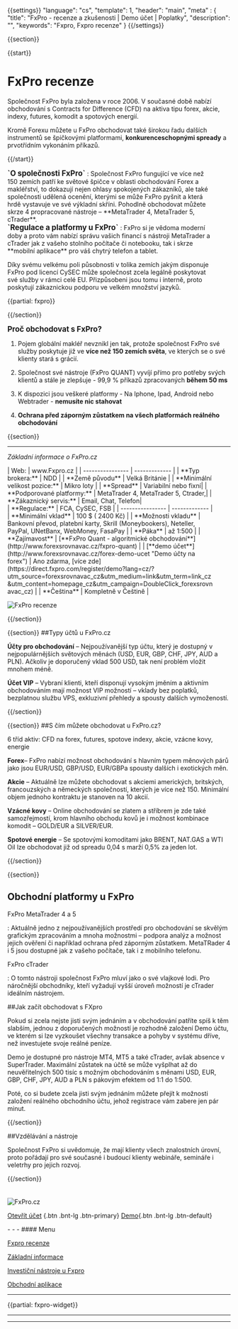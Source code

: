 {{settings}}
  "language": "cs",
  "template": 1,
  "header": "main",
  "meta" : {
    "title": "FxPro - recenze a zkušenosti | Demo účet | Poplatky",
    "description": "",
    "keywords": "Fxpro, Fxpro recenze"
  }
{{/settings}}
<div itemprop="review" itemscope itemtype="http://schema.org/Review">

<span itemprop="reviewRating" itemscope itemtype="http://schema.org/Rating">
  <meta itemprop="worstRating" content="1"/>
  <meta itemprop="ratingValue" content="98"/>
  <meta itemprop="bestRating" content="100"/>
</span>
<meta itemprop="itemreviewed" content="Fxpro.com">
<meta itemprop="author" content="ForexSrovnávač.cz">

<div class="row">
<div class="col-md-9" role="main" markdown="1">

{{section}}

{{start}} 
# FxPro recenze

Společnost FxPro byla založena v roce 2006. V současné době nabízí obchodování s Contracts for Difference (CFD) na aktiva tipu forex, akcie, indexy, futures, komodit a spotových energií.

Kromě Forexu můžete u FxPro obchodovat také širokou řadu dalších instrumentů se špičkovými platformami, **konkurenceschopnými spready** a prvotřídním vykonáním příkazů.

{{/start}} 
<div class="row" style="width:92%">
<div class="col-md-6" markdown="1">
<b><big>`O společnosti FxPro`</big></b>
:    
Společnost FxPro fungující ve více než 150 zemích patří ke světové špičce v oblasti obchodování Forex a makléřství, to dokazují nejen ohlasy spokojených zákazníků, ale také společnosti udělená ocenění, kterými se může FxPro pyšnit a která hrdě vystavuje ve své výkladní skříni. Pohodlně obchodovat můžete skrze 4 propracované nástroje – **MetaTrader 4, MetaTrader 5, cTrader**.


</div>
<div class="col-md-6" markdown="1">
<b><big>`Regulace a platformy u FxPro`</big></b>
:    
FxPro si je vědoma moderní doby a proto vám nabízí správu vašich financí s nástroji MetaTrader a cTrader jak z vašeho stolního počítače či notebooku, tak i skrze **mobilní aplikace** pro váš chytrý telefon a tablet.

Díky svému velkému poli působnosti v tolika zemích jakým disponuje FxPro pod licencí CySEC může společnost zcela legálně poskytovat své služby v rámci celé EU. Přizpůsobeni jsou tomu i interně, proto poskytují zákaznickou podporu ve velkém množství jazyků.

</div>
</div>


{{partial: fxpro}}


{{/section}}

<b><big>Proč obchodovat s FxPro?</big></b>
  
1. Pojem globální makléř nevznikl jen tak, protože společnost FxPro své služby poskytuje již ve **více než 150 zemích světa**, ve kterých se o své klienty stará s grácií.

2. Společnost své nástroje (FxPro QUANT) vyvíjí přímo pro potřeby svých klientů a stále je zlepšuje - 99,9 % příkazů zpracovaných **během 50 ms**
    
3. K dispozici jsou veškeré platformy - Na Iphone, Ipad, Android nebo Webtrader - **nemusíte nic stahovat**

4. **Ochrana před záporným zůstatkem na všech platformách reálného obchodování**



{{section}}
- - -
*Základní informace o FxPro.cz*
<div class="row" style="width:92%">
  <div class="col-md-6" markdown="1">
| Web:     |   www.Fxpro.cz |
| ---------------- | ------------- |
| **Typ brokera:**   | NDD |
| **Země původu**   | Velká Británie |
| **Minimální velikost pozice:** | Mikro loty |
| **Spread** | Variabilní nebo fixní|
| **Podporované platformy:**  | MetaTrader 4, MetaTrader 5, Ctrader,|
| **Zákaznický servis:**  | Email, Chat, Telefon|

  </div>
  <div class="col-md-6" markdown="1">
| **Regulace:**  | FCA, CySEC, FSB |
| ---------------- | ------------- |
| **Minimální vklad**  | 100 $ ( 2400 Kč) |
| **Možnosti vkladu**  | Bankovní převod, platební karty, Skrill (Moneybookers), Neteller, PayPal, UNetBanx, WebMoney, FasaPay |
| **Páka**  |  až 1:500 |
| **Zajímavost**  | [**FxPro Quant - algoritmické obchodování**](http://www.forexsrovnavac.cz/fxpro-quant) |
| [**demo účet**](http://www.forexsrovnavac.cz/forex-demo-ucet "Demo účty na forex")  | Ano zdarma, [více zde](https://direct.fxpro.com/register/demo?lang=cz/?utm_source=forexsrovnavac_cz&utm_medium=link&utm_term=link_cz&utm_content=homepage_cz&utm_campaign=DoubleClick_forexsrovnavac_cz) |
| **Čeština**  | Kompletně v Češtině |
  
</div>
</div>


![FxPro recenze](http://blog.forexsrovnavac.cz/wp-content/uploads/2015/10/Fxpro-recenze.png) 



{{/section}}

{{section}}
##Typy účtů u FxPro.cz

**Účty pro obchodování** – Nejpoužívanější typ účtu, který je dostupný v nejpopulárnějších světových měnách (USD, EUR, GBP, CHF, JPY, AUD a PLN). Ačkoliv je doporučený vklad 500 USD, tak není problém vložit mnohem méně.

**Účet VIP** – Vybraní klienti, kteří disponují vysokým jměním a aktivním obchodováním mají možnost VIP možností – vklady bez poplatků, bezplatnou službu VPS, exkluzivní přehledy a spousty dalších vymožeností.

{{/section}}


{{section}}
##S čím můžete obchodovat u FxPro.cz?

6 tříd aktiv: CFD na forex, futures, spotove indexy, akcie, vzácne kovy, energie

**Forex**– FxPro nabízí možnost obchodování s hlavním typem měnových párů jako jsou EUR/USD, GBP/USD, EUR/GBPa spousty dalších i exotických měn.

**Akcie** – Aktuálně lze můžete obchodovat s akciemi amerických, britských, francouzských a německých společností, kterých je více než 150. Minimální objem jednoho kontraktu je stanoven na 10 akcií.

**Vzácné kovy** – Online obchodování se zlatem a stříbrem je zde také samozřejmostí, krom hlavního obchodu kovů je i možnost kombinace komodit – GOLD/EUR a SILVER/EUR.

**Spotové energie** – Se spotovými komoditami jako BRENT, NAT.GAS a WTI Oil lze obchodovat již od spreadu 0,04 s marží 0,5% za jeden lot.



{{/section}}

{{section}}
## Obchodní platformy u FxPro

FxPro MetaTrader 4 a 5

:    Aktuálně jedno z nejpoužívanějších prostředí pro obchodování se skvělým grafickým zpracováním a mnoha možnostmi – podpora analýz a možnost jejich ověření či například ochrana před záporným zůstatkem. MetaTRader 4 i 5 jsou dostupné jak z vašeho počítače, tak i z mobilního telefonu.

FxPro cTrader

:    O tomto nástroji společnost FxPro mluví jako o své vlajkové lodi. Pro náročnější obchodníky, kteří vyžadují vyšší úroveň možností je cTrader ideálním nástrojem.


##Jak začít obchodovat s FXpro

Pokud si zcela nejste jisti svým jednáním a v obchodování patříte spíš k těm slabším, jednou z doporučených možností je rozhodně založení Demo účtu, ve kterém si lze vyzkoušet všechny transakce a pohyby v systému dříve, než investujete svoje reálné peníze. 

Demo je dostupné pro nástroje MT4, MT5 a také cTrader, avšak absence v SuperTrader. Maximální zůstatek na účtě se může vyšplhat až do neuvěřitelných 500 tisíc s možným obchodováním s měnami USD, EUR, GBP, CHF, JPY, AUD a PLN s pákovým efektem od 1:1 do 1:500.



Poté, co si budete zcela jisti svým jednáním můžete přejít k možnosti založení reálného obchodního účtu, jehož registrace vám zabere jen pár minut.


{{/section}}

##Vzdělávání a nástroje

Společnost FxPro si uvědomuje, že mají klienty všech znalostních úrovní, proto pořádají pro své současné i budoucí klienty webináře, semináře i veletrhy pro jejich rozvoj.


{{/section}}



</div>
<div class="col-md-3" markdown="1">
<div class="well" markdown="1" style="margin-top: 2.5em">
  

![FxPro.cz](http://blog.forexsrovnavac.cz/wp-content/uploads/2017/01/fxpro-logo.png) 

[Otevřít účet]() {.btn .bnt-lg .btn-primary} [Demo]( ){.btn .bnt-lg .btn-default}
</div>
<div class="container-fluid" markdown="1">
- - -
#### Menu

[Fxpro recenze](http://forexsrovnavac.cz/fxpro#section-1)

[Základní informace](http://forexsrovnavac.cz/fxpro#section-2)

[Investiční nástroje u Fxpro](http://forexsrovnavac.cz/fxpro#section-3)

[Obchodní aplikace](http://forexsrovnavac.cz/fxpro#section-4)

- - -

</div>

{{partial: fxpro-widget}}

<div class="container-fluid" markdown="1">

- - -

<div class="container-fluid" markdown="1">

- - -


</div>
</div>
</div>
</div>

</div><!-- /itemreview -->